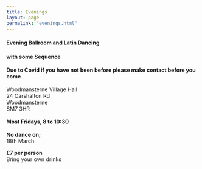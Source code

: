 ```yaml
---
title: Evenings
layout: page
permalink: "evenings.html"
---
```



<article class="grid_12 center-text">
<h4>Evening Ballroom and Latin Dancing</h4>
<h4>with some Sequence</h4>
</article>

<article class="grid_6 center-text padded-bottom">
  <dl>
<dt><strong></strong></dt>
<dt><strong></strong></dt>
<dt><strong></strong></dt>
<dt></dt>
<dt><strong></strong></dt>
  </dl>
</article>

<article class="grid_12 center-text padded-bottom">
  <dl>
          <dt><strong>Due to Covid if you have not been before please make contact before you come</strong></dt>
      <dt><strong> </strong></dt>
      <dt> </dt>
    <BR>
      <dt>Woodmansterne Village Hall</dt>
       <dt>24 Carshalton Rd</dt>
      <dt>Woodmansterne</dt>
       <dt>SM7 3HR</dt>
      <BR>
        <dt><strong>Most Fridays, 8 to 10:30</strong></dt>
        <BR>
      <dt><strong>No dance on;</strong></dt> 
  <dt></dt>       
        <dt>18th March</dt>
      </dl>
</article>

<article class="grid_6 center-text padded-bottom">
  <dl>
<dt><strong></strong></dt>
<dt><strong></strong></dt>
<dt><strong></strong></dt>
<dt></dt>
<dt><strong></strong></dt>
  </dl>
</article>

<article class="grid_12 center-text padded-bottom">
<dl>

<dt><strong>£7 per person</strong></dt>
 <dt>Bring your own drinks</dt>
</dl>

</article>

